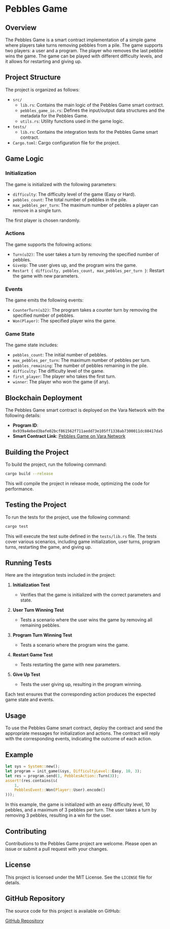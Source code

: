 # Pebbles Game

## Overview

The Pebbles Game is a smart contract implementation of a simple game where players take turns removing pebbles from a pile. The game supports two players: a user and a program. The player who removes the last pebble wins the game. The game can be played with different difficulty levels, and it allows for restarting and giving up.

## Project Structure

The project is organized as follows:

- `src/`
  - `lib.rs`: Contains the main logic of the Pebbles Game smart contract.
  - `pebbles_game_io.rs`: Defines the input/output data structures and the metadata for the Pebbles Game.
  - `utils.rs`: Utility functions used in the game logic.
- `tests/`
  - `lib.rs`: Contains the integration tests for the Pebbles Game smart contract.
- `Cargo.toml`: Cargo configuration file for the project.

## Game Logic

### Initialization

The game is initialized with the following parameters:

- `difficulty`: The difficulty level of the game (Easy or Hard).
- `pebbles_count`: The total number of pebbles in the pile.
- `max_pebbles_per_turn`: The maximum number of pebbles a player can remove in a single turn.

The first player is chosen randomly.

### Actions

The game supports the following actions:

- `Turn(u32)`: The user takes a turn by removing the specified number of pebbles.
- `GiveUp`: The user gives up, and the program wins the game.
- `Restart { difficulty, pebbles_count, max_pebbles_per_turn }`: Restart the game with new parameters.

### Events

The game emits the following events:

- `CounterTurn(u32)`: The program takes a counter turn by removing the specified number of pebbles.
- `Won(Player)`: The specified player wins the game.

### Game State

The game state includes:

- `pebbles_count`: The initial number of pebbles.
- `max_pebbles_per_turn`: The maximum number of pebbles per turn.
- `pebbles_remaining`: The number of pebbles remaining in the pile.
- `difficulty`: The difficulty level of the game.
- `first_player`: The player who takes the first turn.
- `winner`: The player who won the game (if any).

## Blockchain Deployment

The Pebbles Game smart contract is deployed on the Vara Network with the following details:

- **Program ID**: `0x939a4ebed3bafe02bcf861562f711aedd73e105ff1338ab7300011dc88417da5`
- **Smart Contract Link**: [Pebbles Game on Vara Network](https://idea.gear-tech.io/programs/0x939a4ebed3bafe02bcf861562f711aedd73e105ff1338ab7300011dc88417da5?node=wss%3A%2F%2Ftestnet.vara.network)

## Building the Project

To build the project, run the following command:

```bash
cargo build --release
```

This will compile the project in release mode, optimizing the code for performance.

## Testing the Project

To run the tests for the project, use the following command:

```bash
cargo test
```

This will execute the test suite defined in the `tests/lib.rs` file. The tests cover various scenarios, including game initialization, user turns, program turns, restarting the game, and giving up.

## Running Tests

Here are the integration tests included in the project:

1. **Initialization Test**

   - Verifies that the game is initialized with the correct parameters and state.

2. **User Turn Winning Test**

   - Tests a scenario where the user wins the game by removing all remaining pebbles.

3. **Program Turn Winning Test**

   - Tests a scenario where the program wins the game.

4. **Restart Game Test**

   - Tests restarting the game with new parameters.

5. **Give Up Test**
   - Tests the user giving up, resulting in the program winning.

Each test ensures that the corresponding action produces the expected game state and events.

## Usage

To use the Pebbles Game smart contract, deploy the contract and send the appropriate messages for initialization and actions. The contract will reply with the corresponding events, indicating the outcome of each action.

## Example

```rust
let sys = System::new();
let program = init_game(&sys, DifficultyLevel::Easy, 10, 3);
let res = program.send(1, PebblesAction::Turn(3));
assert!(res.contains(&(
    1,
    PebblesEvent::Won(Player::User).encode()
)));
```

In this example, the game is initialized with an easy difficulty level, 10 pebbles, and a maximum of 3 pebbles per turn. The user takes a turn by removing 3 pebbles, resulting in a win for the user.

## Contributing

Contributions to the Pebbles Game project are welcome. Please open an issue or submit a pull request with your changes.

## License

This project is licensed under the MIT License. See the `LICENSE` file for details.

## GitHub Repository

The source code for this project is available on GitHub:

[GitHub Repository](https://github.com/rockyessel/rockyessel-gear-academy/tree/master/pebbles-game)
